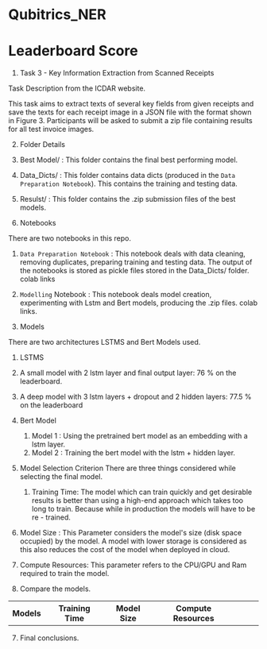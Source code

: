 # Qubitrics_NER

# Leaderboard Score
[](images/results.)








1. Task 3 - Key Information Extraction from Scanned Receipts

Task Description from the ICDAR website.

This task aims to extract texts of several key fields from given receipts and save the texts for each receipt image in a JSON file with the format shown in Figure 3. Participants will be asked to submit a zip file containing results for all test invoice images. 


2. Folder Details

  1. Best Model/  : This folder contains the final best performing model.
  2. Data_Dicts/ : This folder contains data dicts (produced in the `Data Preparation Notebook`). This contains the training and testing data. 
  3. Resulst/ : This folder contains the .zip submission files of the best models. 
  
  

3. Notebooks

There are two notebooks in this repo. 

  1. `Data Preparation Notebook` : This notebook deals with data cleaning, removing duplicates, preparing training and testing data. The output of the notebooks is stored as pickle files stored in the Data_Dicts/ folder. colab links 
  
  2. `Modelling` Notebook : This notebook deals model creation, experimenting with Lstm and Bert models, producing the .zip files.
  colab links.
  
4. Models

There are two architectures LSTMS and Bert Models used.

1. LSTMS 

 1. A small model with 2 lstm layer and final output layer: 76 % on the leaderboard. 
 2. A deep model with 3 lstm layers + dropout and 2 hidden layers: 77.5 % on the leaderboard
 
2.  Bert Model
    1. Model 1 :  Using the pretrained bert model as an embedding with a  lstm layer. 
    2. Model 2 : Training the bert model with the lstm + hidden layer. 
    
  
5. Model Selection Criterion
   There are three things considered while selecting the final model. 
   
   1. Training Time: The model which can train quickly and get desirable results is better than using a high-end approach which takes too long to train. Because while in production the models will have to be re - trained.

  2. Model Size : This Parameter considers the model's size (disk space occupied) by the model. A model with lower storage is considered as this also reduces the cost of the model when deployed in cloud.
  
  3. Compute Resources: This parameter refers to the CPU/GPU and Ram required to train the model.

6. Compare the models.
  
  <table>
  <tr>
  <th> Models </th>
  <th> Training Time </th>
  <th>Model Size</th>
  <th>Compute Resources<th>
  <th><td></td></th>
  <tr>
  </table>

7. Final conclusions.



